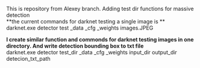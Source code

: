 This is repository from Alexey branch. Adding test dir functions for massive detection <br>
**the current commands for darknet testing a single image is **<br>
darknet.exe detector test     _data _cfg _weights images.JPEG

**I create similar function and commonds for darknet testing images in one directory. And write detection bounding box to txt file**<br>
darknet.exe detector test_dir _data _cfg _weights input_dir  output_dir   detecion_txt_path

 
